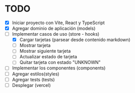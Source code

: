 # TODO

- [x] Iniciar proyecto con Vite, React y TypeScript
- [x] Agregar dominio de aplicación (models)
- [ ] Implementar casos de uso (store - hooks)
  - [x] Cargar tarjetas (parsear desde contenido markdown)
  - [ ] Mostrar tarjeta
  - [ ] Mostrar siguiente tarjeta
  - [ ] Actualizar estado de tarjeta
  - [ ] Quitar tarjeta con estado "UNKNOWN"
- [ ] Implementar los componentes (components)
- [ ] Agregar estilos(styles)
- [ ] Agregar tests (tests)
- [ ] Desplegar (vercel)
